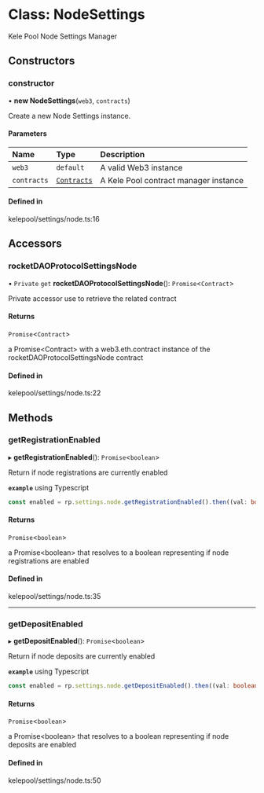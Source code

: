 # Class: NodeSettings

Kele Pool Node Settings Manager

## Constructors

### constructor

• **new NodeSettings**(`web3`, `contracts`)

Create a new Node Settings instance.

#### Parameters

| Name | Type | Description |
| :------ | :------ | :------ |
| `web3` | `default` | A valid Web3 instance |
| `contracts` | [`Contracts`](Contracts.md) | A Kele Pool contract manager instance |

#### Defined in

kelepool/settings/node.ts:16

## Accessors

### rocketDAOProtocolSettingsNode

• `Private` `get` **rocketDAOProtocolSettingsNode**(): `Promise`<`Contract`\>

Private accessor use to retrieve the related contract

#### Returns

`Promise`<`Contract`\>

a Promise<Contract\> with a web3.eth.contract instance of the rocketDAOProtocolSettingsNode contract

#### Defined in

kelepool/settings/node.ts:22

## Methods

### getRegistrationEnabled

▸ **getRegistrationEnabled**(): `Promise`<`boolean`\>

Return if node registrations are currently enabled

**`example`** using Typescript
```ts
const enabled = rp.settings.node.getRegistrationEnabled().then((val: boolean) => { val };
```

#### Returns

`Promise`<`boolean`\>

a Promise<boolean\> that resolves to a boolean representing if node registrations are enabled

#### Defined in

kelepool/settings/node.ts:35

___

### getDepositEnabled

▸ **getDepositEnabled**(): `Promise`<`boolean`\>

Return if node deposits are currently enabled

**`example`** using Typescript
```ts
const enabled = rp.settings.node.getDepositEnabled().then((val: boolean) => { val };
```

#### Returns

`Promise`<`boolean`\>

a Promise<boolean\> that resolves to a boolean representing if node deposits are enabled

#### Defined in

kelepool/settings/node.ts:50
